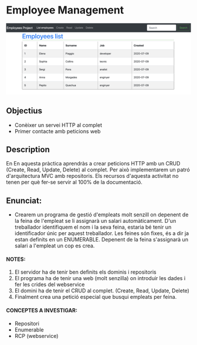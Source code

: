 # Employee Management
![Demo-CRUD](./src/main/resources/static/demo-crud.png)

## Objectius
- Conèixer un servei HTTP al complet 
- Primer contacte amb peticions web

## Description
En En aquesta pràctica aprendràs a crear peticions HTTP amb un CRUD (Create, Read, Update, Delete) al complet. Per això implementarem un patró d'arquitectura MVC amb repositoris. 
Els recursos d'aquesta activitat no tenen per què fer-se servir al 100% de la documentació.

## Enunciat:
- Crearem un programa de gestió d'empleats molt senzill on depenent de la feina de l'empleat se li assignarà un salari automàticament. 
D'un treballador identifiquem el nom i la seva feina, estaria bé tenir un identificador únic per aquest treballador. 
Les feines són fixes, és a dir ja estan definits en un ENUMERABLE. 
Depenent de la feina s'assignarà un salari a l'empleat un cop es crea.

#### NOTES:
1. El servidor ha de tenir ben definits els dominis i repositoris
2. El programa ha de tenir una web (molt senzilla) on introduir les dades i fer les crides del webservice
3. El domini ha de tenir el CRUD al complet. (Create, Read, Update, Delete)
4. Finalment crea una petició especial que busqui empleats per feina.

#### CONCEPTES A INVESTIGAR:
- Repositori
- Enumerable
- RCP (webservice)